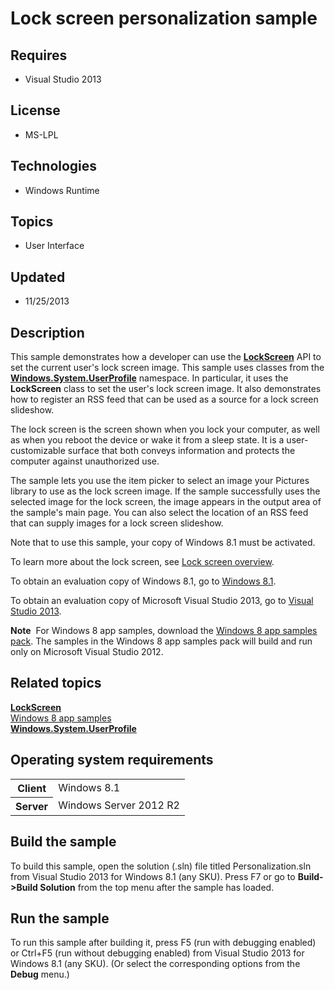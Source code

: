 # Lock screen personalization sample
## Requires
- Visual Studio 2013
## License
- MS-LPL
## Technologies
- Windows Runtime
## Topics
- User Interface
## Updated
- 11/25/2013
## Description

<div id="mainSection">
<p>This sample demonstrates how a developer can use the <a href="http://msdn.microsoft.com/library/windows/apps/br241847">
<b>LockScreen</b></a> API to set the current user's lock screen image. This sample uses classes from the
<a href="http://msdn.microsoft.com/library/windows/apps/br241881"><b>Windows.System.UserProfile</b></a> namespace. In particular, it uses the
<b>LockScreen</b> class to set the user's lock screen image. It also demonstrates how to register an RSS feed that can be used as a source for a lock screen slideshow.
</p>
<p>The lock screen is the screen shown when you lock your computer, as well as when you reboot the device or wake it from a sleep state. It is a user-customizable surface that both conveys information and protects the computer against unauthorized use.</p>
<p>The sample lets you use the item picker to select an image your Pictures library to use as the lock screen image. If the sample successfully uses the selected image for the lock screen, the image appears in the output area of the sample's main page. You
 can also select the location of an RSS feed that can supply images for a lock screen slideshow.</p>
<p>Note that to use this sample, your copy of Windows&nbsp;8.1 must be activated.</p>
<p>To learn more about the lock screen, see <a href="http://msdn.microsoft.com/library/windows/apps/hh779720">
Lock screen overview</a>.</p>
<p>To obtain an evaluation copy of Windows&nbsp;8.1, go to <a href="http://go.microsoft.com/fwlink/p/?linkid=301696">
Windows&nbsp;8.1</a>.</p>
<p>To obtain an evaluation copy of Microsoft Visual Studio&nbsp;2013, go to <a href="http://go.microsoft.com/fwlink/p/?linkid=301697">
Visual Studio&nbsp;2013</a>.</p>
<p></p>
<p class="note"><b>Note</b>&nbsp;&nbsp;For Windows&nbsp;8 app samples, download the <a href="http://go.microsoft.com/fwlink/p/?LinkId=301698">
Windows&nbsp;8 app samples pack</a>. The samples in the Windows&nbsp;8 app samples pack will build and run only on Microsoft Visual Studio&nbsp;2012.</p>
<p></p>
<h2><a id="related_topics"></a>Related topics</h2>
<dl><dt><a href="http://msdn.microsoft.com/library/windows/apps/br241847"><b>LockScreen</b></a>
</dt><dt><a href="http://go.microsoft.com/fwlink/p/?LinkID=227694">Windows 8 app samples</a>
</dt><dt><a href="http://msdn.microsoft.com/library/windows/apps/br241881"><b>Windows.System.UserProfile</b></a>
</dt></dl>
<h2>Operating system requirements</h2>
<table>
<tbody>
<tr>
<th>Client</th>
<td><dt>Windows&nbsp;8.1 </dt></td>
</tr>
<tr>
<th>Server</th>
<td><dt>Windows Server&nbsp;2012&nbsp;R2 </dt></td>
</tr>
</tbody>
</table>
<h2>Build the sample</h2>
<p>To build this sample, open the solution (.sln) file titled Personalization.sln from Visual Studio&nbsp;2013 for Windows&nbsp;8.1 (any SKU). Press F7 or go to
<b>Build-&gt;Build Solution</b> from the top menu after the sample has loaded. </p>
<h2>Run the sample</h2>
<p>To run this sample after building it, press F5 (run with debugging enabled) or Ctrl&#43;F5 (run without debugging enabled) from Visual Studio&nbsp;2013 for Windows&nbsp;8.1 (any SKU). (Or select the corresponding options from the
<b>Debug</b> menu.)</p>
</div>
